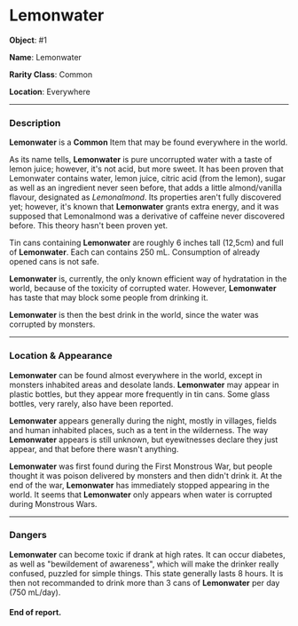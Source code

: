 # Lemonwater

**Object**: #1

**Name**: Lemonwater

**Rarity Class**: Common

**Location**: Everywhere

---

### Description

**Lemonwater** is a **Common** Item that may be found everywhere in the world.

As its name tells, **Lemonwater** is pure uncorrupted water with a taste of lemon juice; however, it's not
acid, but more sweet. It has been proven that Lemonwater contains water, lemon juice, citric acid (from the
lemon), sugar as well as an ingredient never seen before, that adds a little almond/vanilla flavour, designated
as *Lemonalmond*. Its properties aren't fully discovered yet; however, it's known that **Lemonwater** grants
extra energy, and it was supposed that Lemonalmond was a derivative of caffeine never discovered before. This
theory hasn't been proven yet.

Tin cans containing **Lemonwater** are roughly 6 inches tall (12,5cm) and full of **Lemonwater**. Each can contains
250 mL. Consumption of already opened cans is not safe. 


**Lemonwater** is, currently, the only known efficient way of hydratation in the world, because
of the toxicity of corrupted water. However, **Lemonwater** has taste that may block some people from
drinking it.

**Lemonwater** is then the best drink in the world, since the water was corrupted by monsters.

---

### Location & Appearance

**Lemonwater** can be found almost everywhere in the world, except in monsters inhabited areas and desolate lands.
**Lemonwater** may appear in plastic bottles, but they appear more frequently in tin cans. Some glass bottles, very
rarely, also have been reported.

**Lemonwater** appears generally during the night, mostly in villages, fields and human inhabited places, such
as a tent in the wilderness. The way **Lemonwater** appears is still unknown, but eyewitnesses declare they just
appear, and that before there wasn't anything.

**Lemonwater** was first found during the First Monstrous War, but people thought it was poison delivered by
monsters and then didn't drink it. At the end of the war, **Lemonwater** has immediately stopped appearing in the
world. It seems that **Lemonwater** only appears when water is corrupted during Monstrous Wars.

---

### Dangers

**Lemonwater** can become toxic if drank at high rates. It can occur diabetes, as well as "bewildement of awareness", which will
make the drinker really confused, puzzled for simple things. This state generally lasts 8 hours. It is then not recommanded to
drink more than 3 cans of **Lemonwater** per day (750 mL/day).

#### End of report.
